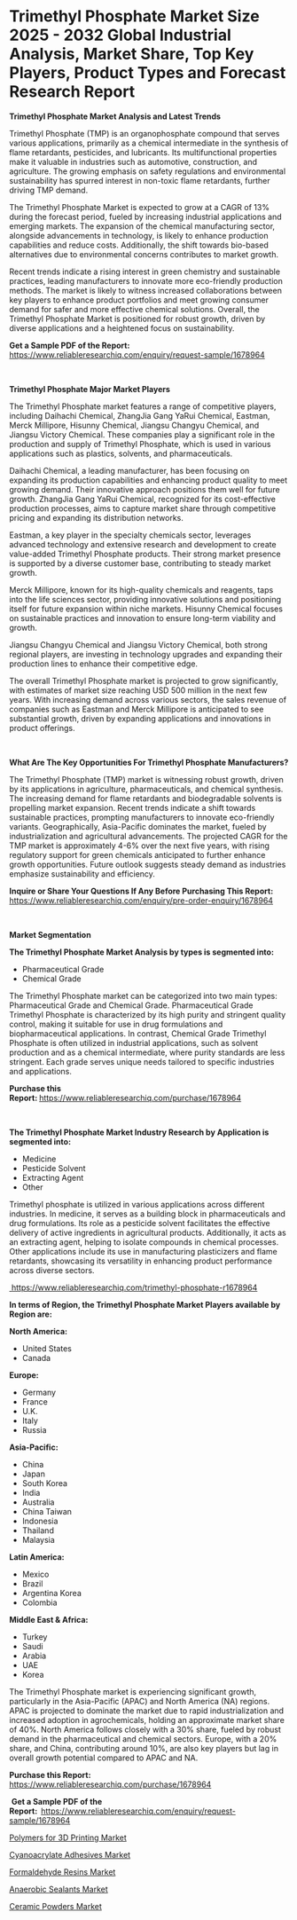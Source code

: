 <p><h1>Trimethyl Phosphate Market Size 2025 - 2032 Global Industrial Analysis, Market Share, Top Key Players, Product Types and Forecast Research Report</h1></p><p><strong>Trimethyl Phosphate Market Analysis and Latest Trends</strong></p>
<p><p>Trimethyl Phosphate (TMP) is an organophosphate compound that serves various applications, primarily as a chemical intermediate in the synthesis of flame retardants, pesticides, and lubricants. Its multifunctional properties make it valuable in industries such as automotive, construction, and agriculture. The growing emphasis on safety regulations and environmental sustainability has spurred interest in non-toxic flame retardants, further driving TMP demand.</p><p>The Trimethyl Phosphate Market is expected to grow at a CAGR of 13% during the forecast period, fueled by increasing industrial applications and emerging markets. The expansion of the chemical manufacturing sector, alongside advancements in technology, is likely to enhance production capabilities and reduce costs. Additionally, the shift towards bio-based alternatives due to environmental concerns contributes to market growth. </p><p>Recent trends indicate a rising interest in green chemistry and sustainable practices, leading manufacturers to innovate more eco-friendly production methods. The market is likely to witness increased collaborations between key players to enhance product portfolios and meet growing consumer demand for safer and more effective chemical solutions. Overall, the Trimethyl Phosphate Market is positioned for robust growth, driven by diverse applications and a heightened focus on sustainability.</p></p>
<p><strong>Get a Sample PDF of the Report:&nbsp;</strong> <a href="https://www.reliableresearchiq.com/enquiry/request-sample/1678964?utm_campaign=103&utm_medium=2&utm_source=Github&utm_content=ia&utm_term=31032025&utm_id=trimethyl-phosphate">https://www.reliableresearchiq.com/enquiry/request-sample/1678964</a></p>
<p>&nbsp;</p>
<p><strong>Trimethyl Phosphate Major Market Players</strong></p>
<p><p>The Trimethyl Phosphate market features a range of competitive players, including Daihachi Chemical, ZhangJia Gang YaRui Chemical, Eastman, Merck Millipore, Hisunny Chemical, Jiangsu Changyu Chemical, and Jiangsu Victory Chemical. These companies play a significant role in the production and supply of Trimethyl Phosphate, which is used in various applications such as plastics, solvents, and pharmaceuticals.</p><p>Daihachi Chemical, a leading manufacturer, has been focusing on expanding its production capabilities and enhancing product quality to meet growing demand. Their innovative approach positions them well for future growth. ZhangJia Gang YaRui Chemical, recognized for its cost-effective production processes, aims to capture market share through competitive pricing and expanding its distribution networks.</p><p>Eastman, a key player in the specialty chemicals sector, leverages advanced technology and extensive research and development to create value-added Trimethyl Phosphate products. Their strong market presence is supported by a diverse customer base, contributing to steady market growth.</p><p>Merck Millipore, known for its high-quality chemicals and reagents, taps into the life sciences sector, providing innovative solutions and positioning itself for future expansion within niche markets. Hisunny Chemical focuses on sustainable practices and innovation to ensure long-term viability and growth.</p><p>Jiangsu Changyu Chemical and Jiangsu Victory Chemical, both strong regional players, are investing in technology upgrades and expanding their production lines to enhance their competitive edge.</p><p>The overall Trimethyl Phosphate market is projected to grow significantly, with estimates of market size reaching USD 500 million in the next few years. With increasing demand across various sectors, the sales revenue of companies such as Eastman and Merck Millipore is anticipated to see substantial growth, driven by expanding applications and innovations in product offerings.</p></p>
<p>&nbsp;</p>
<p><strong>What Are The Key Opportunities For Trimethyl Phosphate Manufacturers?</strong></p>
<p><p>The Trimethyl Phosphate (TMP) market is witnessing robust growth, driven by its applications in agriculture, pharmaceuticals, and chemical synthesis. The increasing demand for flame retardants and biodegradable solvents is propelling market expansion. Recent trends indicate a shift towards sustainable practices, prompting manufacturers to innovate eco-friendly variants. Geographically, Asia-Pacific dominates the market, fueled by industrialization and agricultural advancements. The projected CAGR for the TMP market is approximately 4-6% over the next five years, with rising regulatory support for green chemicals anticipated to further enhance growth opportunities. Future outlook suggests steady demand as industries emphasize sustainability and efficiency.</p></p>
<p><strong>Inquire or Share Your Questions If Any Before Purchasing This Report:</strong> <a href="https://www.reliableresearchiq.com/enquiry/pre-order-enquiry/1678964?utm_campaign=103&utm_medium=2&utm_source=Github&utm_content=ia&utm_term=31032025&utm_id=trimethyl-phosphate">https://www.reliableresearchiq.com/enquiry/pre-order-enquiry/1678964</a></p>
<p>&nbsp;</p>
<p><strong>Market Segmentation</strong></p>
<p><strong>The Trimethyl Phosphate Market Analysis by types is segmented into:</strong></p>
<p><ul><li>Pharmaceutical Grade</li><li>Chemical Grade</li></ul></p>
<p><p>The Trimethyl Phosphate market can be categorized into two main types: Pharmaceutical Grade and Chemical Grade. Pharmaceutical Grade Trimethyl Phosphate is characterized by its high purity and stringent quality control, making it suitable for use in drug formulations and biopharmaceutical applications. In contrast, Chemical Grade Trimethyl Phosphate is often utilized in industrial applications, such as solvent production and as a chemical intermediate, where purity standards are less stringent. Each grade serves unique needs tailored to specific industries and applications.</p></p>
<p><strong>Purchase this Report:&nbsp;</strong><a href="https://www.reliableresearchiq.com/purchase/1678964?utm_campaign=103&utm_medium=2&utm_source=Github&utm_content=ia&utm_term=31032025&utm_id=trimethyl-phosphate">https://www.reliableresearchiq.com/purchase/1678964</a></p>
<p>&nbsp;</p>
<p><strong>The Trimethyl Phosphate Market Industry Research by Application is segmented into:</strong></p>
<p><ul><li>Medicine</li><li>Pesticide Solvent</li><li>Extracting Agent</li><li>Other</li></ul></p>
<p><p>Trimethyl phosphate is utilized in various applications across different industries. In medicine, it serves as a building block in pharmaceuticals and drug formulations. Its role as a pesticide solvent facilitates the effective delivery of active ingredients in agricultural products. Additionally, it acts as an extracting agent, helping to isolate compounds in chemical processes. Other applications include its use in manufacturing plasticizers and flame retardants, showcasing its versatility in enhancing product performance across diverse sectors.</p></p>
<p><a href="https://www.reliableresearchiq.com/trimethyl-phosphate-r1678964?utm_campaign=103&utm_medium=2&utm_source=Github&utm_content=ia&utm_term=31032025&utm_id=trimethyl-phosphate">&nbsp;https://www.reliableresearchiq.com/trimethyl-phosphate-r1678964</a></p>
<p><strong>In terms of Region, the Trimethyl Phosphate Market Players available by Region are:</strong></p>
<p>
    <p> <strong> North America: </strong>
        <ul>
            <li>United States</li>
            <li>Canada</li>
        </ul>
        </p> 
    <p> <strong> Europe: </strong>
        <ul>
            <li>Germany</li>
            <li>France</li>
            <li>U.K.</li>
            <li>Italy</li>
            <li>Russia</li>
        </ul>
        </p> 
    <p> <strong> Asia-Pacific: </strong>
        <ul>
            <li>China</li>
            <li>Japan</li>
            <li>South Korea</li>
            <li>India</li>
            <li>Australia</li>
            <li>China Taiwan</li>
            <li>Indonesia</li>
            <li>Thailand</li>
            <li>Malaysia</li>
        </ul>
        </p> 
    <p> <strong> Latin America: </strong>
        <ul>
            <li>Mexico</li>
            <li>Brazil</li>
            <li>Argentina Korea</li>
            <li>Colombia</li>
        </ul>
        </p> 
    <p> <strong> Middle East & Africa: </strong>
        <ul>
            <li>Turkey</li>
            <li>Saudi</li>
            <li>Arabia</li>
            <li>UAE</li>
            <li>Korea</li>
        </ul>
    </p>
    </p>
<p><p>The Trimethyl Phosphate market is experiencing significant growth, particularly in the Asia-Pacific (APAC) and North America (NA) regions. APAC is projected to dominate the market due to rapid industrialization and increased adoption in agrochemicals, holding an approximate market share of 40%. North America follows closely with a 30% share, fueled by robust demand in the pharmaceutical and chemical sectors. Europe, with a 20% share, and China, contributing around 10%, are also key players but lag in overall growth potential compared to APAC and NA.</p></p>
<p><strong>Purchase this Report: </strong><a href="https://www.reliableresearchiq.com/purchase/1678964?utm_campaign=103&utm_medium=2&utm_source=Github&utm_content=ia&utm_term=31032025&utm_id=trimethyl-phosphate">https://www.reliableresearchiq.com/purchase/1678964</a></p>
<p>&nbsp;<strong>Get a Sample PDF of the Report:&nbsp;&nbsp;</strong><a href="https://www.reliableresearchiq.com/enquiry/request-sample/1678964?utm_campaign=103&utm_medium=2&utm_source=Github&utm_content=ia&utm_term=31032025&utm_id=trimethyl-phosphate">https://www.reliableresearchiq.com/enquiry/request-sample/1678964</a></p>
<p><strong></strong></p>
<p><p><a href="https://github.com/heeildannas/Market-Research-Report-List-1/blob/main/polymers-for-3d-printing-market.md?utm_campaign=103&utm_medium=2&utm_source=Github&utm_content=ia&utm_term=31032025&utm_id=trimethyl-phosphate">Polymers for 3D Printing Market</a></p><p><a href="https://github.com/astadtetcha28/Market-Research-Report-List-1/blob/main/cyanoacrylate-adhesives-market.md?utm_campaign=103&utm_medium=2&utm_source=Github&utm_content=ia&utm_term=31032025&utm_id=trimethyl-phosphate">Cyanoacrylate Adhesives Market</a></p><p><a href="https://github.com/pupekironim/Market-Research-Report-List-1/blob/main/formaldehyde-resins-market.md?utm_campaign=103&utm_medium=2&utm_source=Github&utm_content=ia&utm_term=31032025&utm_id=trimethyl-phosphate">Formaldehyde Resins Market</a></p><p><a href="https://github.com/ertssmelov0/Market-Research-Report-List-1/blob/main/anaerobic-sealants-market.md?utm_campaign=103&utm_medium=2&utm_source=Github&utm_content=ia&utm_term=31032025&utm_id=trimethyl-phosphate">Anaerobic Sealants Market</a></p><p><a href="https://github.com/sibellanikmn/Market-Research-Report-List-1/blob/main/ceramic-powders-market.md?utm_campaign=103&utm_medium=2&utm_source=Github&utm_content=ia&utm_term=31032025&utm_id=trimethyl-phosphate">Ceramic Powders Market</a></p></p>